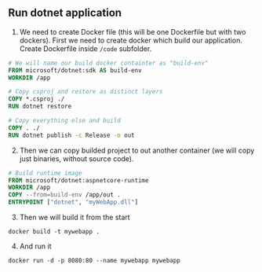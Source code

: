 ## Run dotnet application

1. We need to create Docker file (this will be one Dockerfile but with two dockers). First we need to create docker which build our application. Create Dockerfile inside `/code` subfolder.

```Dockerfile
# We will name our build docker containter as "build-env"
FROM microsoft/dotnet:sdk AS build-env
WORKDIR /app

# Copy csproj and restore as distinct layers
COPY *.csproj ./
RUN dotnet restore

# Copy everything else and build
COPY . ./
RUN dotnet publish -c Release -o out
```

2. Then we can copy builded project to out another container (we will copy just binaries, without source code).

```Dockerfile
# Build runtime image
FROM microsoft/dotnet:aspnetcore-runtime
WORKDIR /app
COPY --from=build-env /app/out .
ENTRYPOINT ["dotnet", "myWebApp.dll"]
```

3. Then we will build it from the start

```posh
docker build -t mywebapp .
```

4. And run it

```posh
docker run -d -p 8080:80 --name mywebapp mywebapp
```